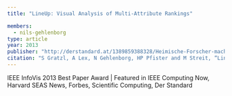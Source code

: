 ```yaml
---
title: "LineUp: Visual Analysis of Multi-Attribute Rankings"

members:
  - nils-gehlenborg
type: article
year: 2013
publisher: "http://derstandard.at/1389859388328/Heimische-Forscher-machen-die-Dynamik-hinter-Rankings-sichtbar"
citation: "S Gratzl, A Lex, N Gehlenborg, HP Pfister and M Streit, “LineUp: Visual Analysis of Multi-Attribute Rankings“, *IEEE Transactions on Visualization and Computer Graphics* **19**:2277-2286 (2013)."
---
```

IEEE InfoVis 2013 Best Paper Award | Featured in IEEE Computing Now, Harvard SEAS News, Forbes, Scientific Computing, Der Standard